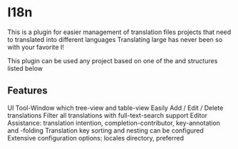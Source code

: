 # I18n

This is a plugin for easier management of translation files projects that need to translated into different languages Translating large has never been so with your favorite I!

This plugin can be used any project based on one of the and structures listed below

## Features

UI Tool-Window which tree-view and table-view
Easily Add / Edit / Delete translations
Filter all translations with full-text-search support
Editor Assistance: translation intention, completion-contributor, key-annotation and -folding
Translation key sorting and nesting can be configured
Extensive configuration options: locales directory, preferred
